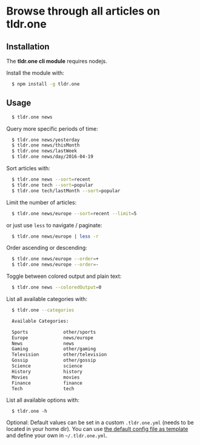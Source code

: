 # Browse through all articles on tldr.one

## Installation

The **tldr.one cli module** requires nodejs.

Install the module with:

```sh
  $ npm install -g tldr.one
```

## Usage

```sh
  $ tldr.one news
```

Query more specific periods of time:

```sh
  $ tldr.one news/yesterday
  $ tldr.one news/thisMonth
  $ tldr.one news/lastWeek
  $ tldr.one news/day/2016-04-19
```

Sort articles with:

```sh
  $ tldr.one news --sort=recent
  $ tldr.one tech --sort=popular
  $ tldr.one tech/lastMonth --sort=popular
```

Limit the number of articles:

```sh
  $ tldr.one news/europe --sort=recent --limit=5
```

or just use `less` to navigate / paginate:

```sh
  $ tldr.one news/europe | less -r
```

Order ascending or descending:

```sh
  $ tldr.one news/europe --order=+
  $ tldr.one news/europe --order=-
```

Toggle between colored output and plain text:

```sh
  $ tldr.one news --coloredOutput=0
```

List all available categories with:

```sh
  $ tldr.one --categories

  Available Categories:

  Sports             other/sports
  Europe             news/europe
  News               news
  Gaming             other/gaming
  Television         other/television
  Gossip             other/gossip
  Science            science
  History            history
  Movies             movies
  Finance            finance
  Tech               tech
```

List all available options with:

```
  $ tldr.one -h
```

Optional: Default values can be set in a custom `.tldr.one.yml` (needs to be located in your home dir). You can  use [the default config file as template](https://github.com/pstaender/tldr.one-cli/blob/master/.tldr.one.yml) and define your own in `~/.tldr.one.yml`.
